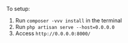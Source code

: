 To setup:

1. Run `composer -vvv install` in  the terminal
2. Run `php artisan serve --host=0.0.0.0`
3. Access `http://0.0.0.0:8000/`

